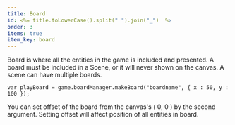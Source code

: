 ```yaml
---
title: Board
id: <%= title.toLowerCase().split(" ").join("_")  %>
order: 3
items: true
item_key: board
---
```

Board is where all the entities in the game is included and presented. A board must be included in a Scene, or it will never shown on the canvas. A scene can have multiple boards.

<pre><code class="js">var playBoard = game.boardManager.makeBoard("boardname", { x : 50, y : 100 });
</code></pre>

You can set offset of the board from the canvas's ( 0, 0 ) by the second argument. Setting offset will affect position of all entities in board.
